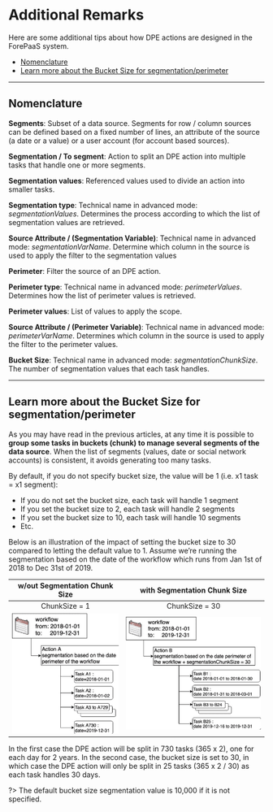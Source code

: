# Additional Remarks

Here are some additional tips about how DPE actions are designed in the ForePaaS system. 

- [Nomenclature](/en/product/dpe/actions/settings/advanced?id=nomenclature)
- [Learn more about the Bucket Size for segmentation/perimeter](/en/product/dpe/actions/settings/advanced?id=learn-more-about-the-bucket-size-for-segmentationperimeter)

---
## Nomenclature

**Segments**:
Subset of a data source. Segments for row / column sources can be defined based on a fixed number of lines, an attribute of the source (a date or a value) or a user account (for account based sources).
 
**Segmentation / To segment**:
Action to split an DPE action into multiple tasks that handle one or more segments.
 
**Segmentation values**:
Referenced values used to divide an action into smaller tasks.

**Segmentation type**:
Technical name in advanced mode: *segmentationValues*. Determines the process according to which the list of segmentation values are retrieved.
 
**Source Attribute / (Segmentation Variable)**:
Technical name in advanced mode: *segmentationVarName*. Determine which column in the source is used to apply the filter to the segmentation values

**Perimeter**: Filter the source of an DPE action.

**Perimeter type**: Technical name in advanced mode: *perimeterValues*. Determines how the list of perimeter values is retrieved.

**Perimeter values**: List of values to apply the scope.

**Source Attribute / (Perimeter Variable)**: Technical name in advanced mode: *perimeterVarName*. Determines which column in the source is used to apply the filter to the perimeter values.

**Bucket Size**:
Technical name in advanced mode: *segmentationChunkSize*. The number of segmentation values that each task handles.

---

## Learn more about the Bucket Size for segmentation/perimeter

As you may have read in the previous articles, at any time it is possible to **group some tasks in buckets (chunk) to manage several segments of the data source**. When the list of segments (values, date or social network accounts) is consistent, it avoids generating too many tasks.

By default, if you do not specify bucket size, the value will be 1 (i.e. x1 task = x1 segment):
* If you do not set the bucket size, each task will handle 1 segment
* If you set the bucket size to 2, each task will handle 2 segments
* If you set the bucket size to 10, each task will handle 10 segments
* Etc.

Below is an illustration of the impact of setting the bucket size to 30 compared to letting the default value to 1. Assume we’re running the segmentation based on the date of the workflow which runs from Jan 1st of 2018 to Dec 31st of 2019. 

| w/out Segmentation Chunk Size | with Segmentation Chunk Size |
|             :------------------:          |          :-----------------:           |
|             ChunkSize = 1          |          ChunkSize = 30           |
| ![buck-size-1](picts/04-bucket-size-1.png) | ![buck-size-2](picts/04-bucket-size-2.png) |

In the first case the DPE action will be split in 730 tasks (365 x 2), one for each day for 2 years. In the second case, the bucket size is set to 30, in which case the DPE action will only be split in 25 tasks (365 x 2 / 30) as each task handles 30 days.

?> The default bucket size segmentation value is 10,000 if it is not specified. 